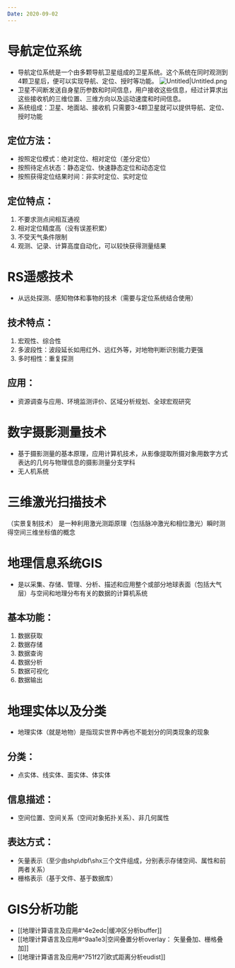 ```yaml
---
Date: 2020-09-02
---
```

# 导航定位系统
* 导航定位系统是一个由多颗导航卫星组成的卫星系统。这个系统在同时观测到4颗卫星后，便可以实现导航、定位、授时等功能。
	![Untitled|Untitled.png](https://pub-94eece7237094db1a48a9e8c5773cafa.r2.dev/bensstudy/2025/06-Untitled1749306578803.png)
* 卫星不间断发送自身星历参数和时间信息，用户接收这些信息，经过计算求出这些接收机的三维位置、三维方向以及运动速度和时间信息。
* 系统组成：卫星、地面站、接收机
	只需要3-4颗卫星就可以提供导航、定位、授时功能
## 定位方法：
- 按照定位模式：绝对定位、相对定位（差分定位）
- 按照待定点状态：静态定位、快速静态定位和动态定位
- 按照获得定位结果时间：非实时定位、实时定位
## 定位特点：
1. 不要求测点间相互通视
2. 相对定位精度高（没有误差积累）
3. 不受天气条件限制
4. 观测、记录、计算高度自动化，可以较快获得测量结果
# RS遥感技术
- 从远处探测、感知物体和事物的技术（需要与定位系统结合使用）
## 技术特点：
1. 宏观性、综合性
2. 多波段性：波段延长如用红外、远红外等，对地物判断识别能力更强
3. 多时相性：重复探测
## 应用：
- 资源调查与应用、环境监测评价、区域分析规划、全球宏观研究
# 数字摄影测量技术
- 基于摄影测量的基本原理，应用计算机技术，从影像提取所摄对象用数字方式表达的几何与物理信息的摄影测量分支学科
- 无人机系统
# 三维激光扫描技术
（实景复制技术）
是一种利用激光测距原理（包括脉冲激光和相位激光）瞬时测得空间三维坐标值的概念
# 地理信息系统GIS
- 是以采集、存储、管理、分析、描述和应用整个或部分地球表面（包括大气层）与空间和地理分布有关的数据的计算机系统
## 基本功能：
1. 数据获取
2. 数据存储
3. 数据查询
4. 数据分析
5. 数据可视化
6. 数据输出
# 地理实体以及分类
- 地理实体（就是地物）是指现实世界中再也不能划分的同类现象的现象
## 分类：
- 点实体、线实体、面实体、体实体
## 信息描述：
- 空间位置、空间关系（空间对象拓扑关系）、非几何属性
## 表达方式：
- 矢量表示（至少由shp\dbf\shx三个文件组成，分别表示存储空间、属性和前两者关系）
- 栅格表示（基于文件、基于数据库）
# GIS分析功能
- [[地理计算语言及应用#^4e2edc|缓冲区分析buffer]]
- [[地理计算语言及应用#^9aa1e3|空间叠置分析overlay： 矢量叠加、栅格叠加]]
- [[地理计算语言及应用#^751f27|欧式距离分析eudist]]